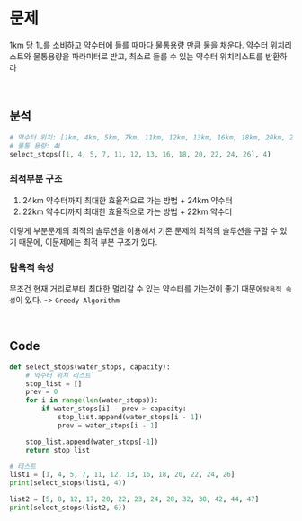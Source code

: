 # 문제

1km 당 1L를 소비하고 약수터에 들를 때마다 물통용량 만큼 물을 채운다. 약수터 위치리스트와 물통용량을 파라미터로 받고, 최소로 들를 수 있는 약수터 위치리스트를 반환하라

<br>

## 분석

```python
# 약수터 위치: [1km, 4km, 5km, 7km, 11km, 12km, 13km, 16km, 18km, 20km, 22km, 24km, 26km]
# 물통 용량: 4L
select_stops([1, 4, 5, 7, 11, 12, 13, 16, 18, 20, 22, 24, 26], 4)
```

### 최적부분 구조

1.  24km 약수터까지 최대한 효율적으로 가는 방법 + 24km 약수터
2.  22km 약수터까지 최대한 효율적으로 가는 방법 + 22km 약수터

이렇게 부분문제의 최적의 솔루션을 이용해서 기존 문제의 최적의 솔루션을 구할 수 있기 때문에, 이문제에는 최적 부분 구조가 있다.

### 탐욕적 속성

무조건 현재 거리로부터 최대한 멀리갈 수 있는 약수터를 가는것이 좋기 때문에`탐욕적 속성`이 있다. -> `Greedy Algorithm`

<br>

## Code

```python
def select_stops(water_stops, capacity):
    # 약수터 위치 리스트
    stop_list = []
    prev = 0
    for i in range(len(water_stops)):
        if water_stops[i] - prev > capacity:
            stop_list.append(water_stops[i - 1])
            prev = water_stops[i - 1]

    stop_list.append(water_stops[-1])
    return stop_list

# 테스트
list1 = [1, 4, 5, 7, 11, 12, 13, 16, 18, 20, 22, 24, 26]
print(select_stops(list1, 4))

list2 = [5, 8, 12, 17, 20, 22, 23, 24, 28, 32, 38, 42, 44, 47]
print(select_stops(list2, 6))
```
